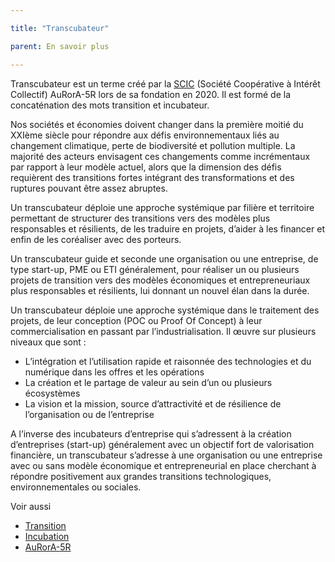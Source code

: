 ```yaml
---

title: "Transcubateur"

parent: En savoir plus

---
```


Transcubateur est un terme créé par la [SCIC](https://www.google.com/url?q=https://fr.wikipedia.org/wiki/Incubateur_(%25C5%2593uf)&sa=D&source=editors&ust=1612786981506000&usg=AOvVaw0Z0meZ6UTLZPgSwby7oLhm) (Société Coopérative à Intérêt Collectif) AuRorA-5R lors de sa fondation en 2020. Il est formé de la concaténation des mots transition et incubateur.

Nos sociétés et économies doivent changer dans la première moitié du XXIème siècle pour répondre aux défis environnementaux liés au changement climatique, perte de biodiversité et pollution multiple. La majorité des acteurs envisagent ces changements comme incrémentaux par rapport à leur modèle actuel, alors que la dimension des défis requièrent des transitions fortes intégrant des transformations et des ruptures pouvant être assez abruptes.

Un transcubateur déploie une approche systémique par filière et territoire permettant de structurer des transitions vers des modèles plus responsables et résilients, de les traduire en projets, d’aider à les financer et enfin de les coréaliser avec des porteurs.

Un transcubateur guide et seconde une organisation ou une entreprise, de type start-up, PME ou ETI généralement, pour réaliser un ou plusieurs projets de transition vers des modèles économiques et entrepreneuriaux plus responsables et résilients, lui donnant un nouvel élan dans la durée.

Un transcubateur déploie une approche systémique dans le traitement des projets, de leur conception (POC ou Proof Of Concept) à leur commercialisation en passant par l’industrialisation. Il œuvre sur plusieurs niveaux que sont :


* L’intégration et l’utilisation rapide et raisonnée des technologies et du numérique dans les offres et les opérations
* La création et le partage de valeur au sein d’un ou plusieurs écosystèmes
* La vision et la mission, source d’attractivité et de résilience de l’organisation ou de l’entreprise

A l’inverse des incubateurs d’entreprise qui s’adressent à la création d’entreprises (start-up) généralement avec un objectif fort de valorisation financière, un transcubateur s’adresse à une organisation ou une entreprise avec ou sans modèle économique et entrepreneurial en place cherchant à répondre positivement aux grandes transitions technologiques, environnementales ou sociales.

Voir aussi


* [Transition](https://www.google.com/url?q=https://fr.wikipedia.org/wiki/Transition&sa=D&source=editors&ust=1612786981509000&usg=AOvVaw2XIvZ7uFqqjdmHboGSelO6)
* [Incubation](https://www.google.com/url?q=https://fr.wikipedia.org/wiki/Incubation&sa=D&source=editors&ust=1612786981509000&usg=AOvVaw0trD-rHNph7AWIJ0jt4GBj) 
* [AuRorA-5R](https://www.google.com/url?q=https://aurora-5r.fr/&sa=D&source=editors&ust=1612786981510000&usg=AOvVaw1GdiFV_AdI-JOLenK5U0fM) 

 

